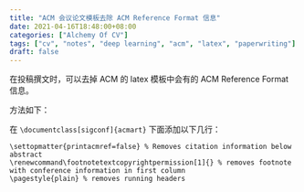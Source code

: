 ```yaml
---
title: "ACM 会议论文模板去除 ACM Reference Format 信息"
date: 2021-04-16T18:48:00+08:00
categories: ["Alchemy Of CV"]
tags: ["cv", "notes", "deep learning", "acm", "latex", "paperwriting"]
draft: false
---
```


在投稿撰文时，可以去掉 ACM 的 latex 模板中会有的 ACM Reference Format 信息。  

方法如下：  

在 `\documentclass[sigconf]{acmart}` 下面添加以下几行：  

```
\settopmatter{printacmref=false} % Removes citation information below abstract
\renewcommand\footnotetextcopyrightpermission[1]{} % removes footnote with conference information in first column
\pagestyle{plain} % removes running headers
```
